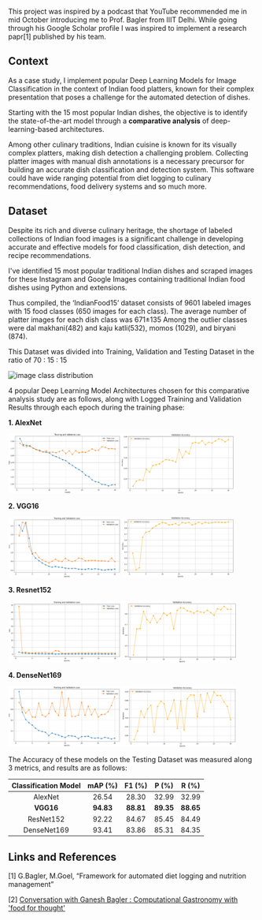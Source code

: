 This project was inspired by a podcast that YouTube recommended me in mid October introducing me to Prof. Bagler from IIIT Delhi. While going through his Google Scholar profile I was inspired to implement a research papr[1] published by his team.

## Context
As a case study, I implement popular Deep Learning Models for Image Classification in the context of Indian food platters, known for their complex presentation that poses a challenge for the automated detection of dishes.

Starting with the 15 most popular Indian dishes, the objective is to identify the state-of-the-art model through a **comparative analysis** of deep-learning-based architectures.

Among other culinary traditions, Indian cuisine is known for its visually complex platters, making dish detection a challenging problem. Collecting platter images with manual dish annotations is a necessary precursor for building an accurate dish classification and detection system. This software could have wide ranging potential from diet logging to culinary recommendations, food delivery systems and so much more. 

## Dataset

Despite its rich and diverse culinary heritage, the shortage of labeled collections of Indian food images is a significant challenge in developing accurate and effective models for food classification, dish detection, and recipe recommendations.

I've identified 15 most popular traditional Indian dishes and scraped images for these Instagram and Google Images containing traditional Indian food dishes using Python and extensions.

Thus compiled, the ‘IndianFood15’ dataset consists of 9601 labeled images with 15 food classes (650 images for each class). The average number of platter images for each dish class was 671±135 Among the outlier classes were dal makhani(482) and kaju katli(532), momos (1029), and biryani (874).

This Dataset was divided into Training, Validation and Testing Dataset in the ratio of 70 : 15 : 15 

![image class distribution](https://github.com/user-attachments/assets/4fec495f-5040-4902-8c77-2b1d4730039d)


4 popular Deep Learning Model Architectures chosen for this comparative analysis study are as follows, along with Logged Training and Validation Results through each epoch during the training phase:

**1. AlexNet**

<img src="assets/alexnet loss.png" alt="alexnet loss" width="45%" /> <img src="assets/alexnet accuracy.png" alt="alexnet acc" width="45%" />

**2. VGG16**

<img src="assets/vgg16 loss.png" alt="vgg loss" width="45%" /> <img src="assets/vgg16 accuracy.png" alt="vgg acc" width="45%" />

**3. Resnet152**
   
<img src="assets/resnet loss.png" alt="resnet loss" width="45%" /> <img src="assets/resnet accuracy.png" alt="resnet acc" width="46%" />

**4. DenseNet169**
   
<img src="assets/densenet loss.png" alt="densenet loss" width="45%" /> <img src="assets/densenet accuracy.png" alt="densenet acc" width="46%" />


The Accuracy of these models on the Testing Dataset was measured along 3 metrics, and results are as follows:

| **Classification Model** | **mAP (%)** | **F1 (%)** |**P (%)**  | **R (%)**  |
|:--------------------:|:-------:|:------:|:------:|:------:|
| AlexNet              | 26.54   | 28.30  | 32.99  | 32.99  |
|**VGG16**               | **94.83**   | **88.81**  | **89.35**  | **88.65** |
| ResNet152            | 92.22   | 84.67  | 85.45  | 84.49  |
| DenseNet169          | 93.41   | 83.86  | 85.31  | 84.35  |

## Links and References

[1] G.Bagler, M.Goel, “Framework for automated diet logging and nutrition management”

[2] <a href="https://youtu.be/_RgdXdaX6_E?si=9U2NUBlUSvurmvf_" target="_blank">Conversation with Ganesh Bagler : Computational Gastronomy with 'food for thought'</a>

